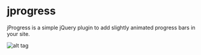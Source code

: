 # jprogress
jProgress is a simple jQuery plugin to add slightly animated progress bars in your site.

![alt tag](http://i.prntscr.com/1770bad49c7d490ea577e1b1dcccc6a4.png)
